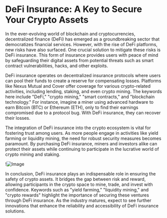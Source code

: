 # DeFi Insurance: A Key to Secure Your Crypto Assets

In the ever-evolving world of blockchain and cryptocurrencies, decentralized finance (DeFi) has emerged as a groundbreaking sector that democratizes financial services. However, with the rise of DeFi platforms, new risks have also surfaced. One crucial solution to mitigate these risks is DeFi insurance. This form of insurance provides users with peace of mind by safeguarding their digital assets from potential threats such as smart contract vulnerabilities, hacks, and other exploits.

DeFi insurance operates on decentralized insurance protocols where users can pool their funds to create a reserve for compensating losses. Platforms like Nexus Mutual and Cover offer coverage for various crypto-related activities, including lending, staking, and even crypto mining. The keywords here include "DeFi," "crypto mining," "smart contracts," and "blockchain technology." For instance, imagine a miner using advanced hardware to earn Bitcoin (BTC) or Ethereum (ETH), only to find their earnings compromised due to a protocol bug. With DeFi insurance, they can recover their losses.

The integration of DeFi insurance into the crypto ecosystem is vital for fostering trust among users. As more people engage in activities like yield farming or liquidity mining, the need for robust security measures becomes paramount. By purchasing DeFi insurance, miners and investors alike can protect their assets while continuing to participate in the lucrative world of crypto mining and staking.

!![Image](https://github.com/user-attachments/assets/057c907c-805e-4310-a052-f5031067f3de)

In conclusion, DeFi insurance plays an indispensable role in ensuring the safety of crypto assets. It bridges the gap between risk and reward, allowing participants in the crypto space to mine, trade, and invest with confidence. Keywords such as "yield farming," "liquidity mining," and "crypto rewards" highlight the importance of securing these ventures through DeFi insurance. As the industry matures, expect to see further innovations that enhance the reliability and accessibility of DeFi insurance solutions.